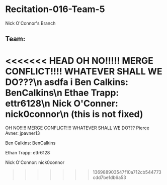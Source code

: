 # Recitation-016-Team-5

Nick O'Connor's Branch

## Team:

<<<<<<< HEAD
OH NO!!!!! MERGE CONFLICT!!!! WHATEVER SHALL WE DO???\n
asdfa
i
Ben Calkins:   BenCalkins\n
Ethae Trapp:   ettr6128\n
Nick O'Conner: nick0connor\n (this is not fixed)
=======
OH NO!!!!! MERGE CONFLICT!!!! WHATEVER SHALL WE DO???
Pierce Avner:  jpavner13

Ben Calkins:   BenCalkins

Ethan Trapp:   ettr6128

Nick O'Connor: nick0connor
>>>>>>> 136988903547f10a712cb544773cdd7be1db6a53
